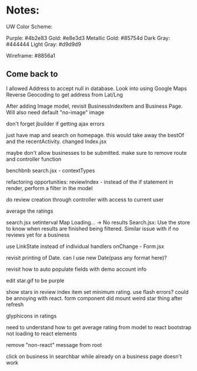 # Notes:

UW Color Scheme:

Purple: #4b2e83
Gold: #e8e3d3
Metallic Gold: #85754d
Dark Gray: #444444
Light Gray: #d9d9d9

Wireframe: #8856a1

## Come back to
I allowed Address to accept null in database. Look into using Google Maps Reverse Geocoding to get address from Lat/Lng

After adding Image model, revisit BusinessIndexItem and Business Page. Will also need default "no-image" image

don't forget jbuilder if getting ajax errors

just have map and search on homepage. this would take away the bestOf and the recentActivity. changed Index.jsx

maybe don't allow businesses to be submitted. make sure to remove route and controller function

benchbnb search.jsx - contextTypes

refactoring opportunities: reviewIndex - instead of the if statement in render, perform a filter in the model

do review creation through controller with access to current user

average the ratings

search.jsx setinterval
Map Loading... -> No results Search.jsx: Use the store to know when results are finished being filtered. Similar issue with if no reviews yet for a business

use LinkState instead of individual handlers onChange - Form.jsx

revisit printing of Date. can I use new Date(pass any format here)?

revisit how to auto populate fields with demo account info

edit star.gif to be purple

show stars in review index item
set minimum rating. use flash errors? could be annoying with react.
form component did mount weird star thing after refresh

glyphicons in ratings

need to understand how to get average rating from model to react
bootstrap not loading to react elements

remove "non-react" message from root

click on business in searchbar while already on a business page doesn't work
